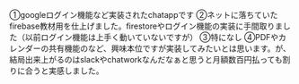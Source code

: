 ①googleログイン機能など実装されたchatappです
②ネットに落ちていたfirebase教材用を仕上げました。firestoreやログイン機能の実装に手間取りました（以前ログイン機能は上手く動いていないですが）
③特になし
④PDFやカレンダーの共有機能のなど、興味本位ですが実装してみたいとは思います。が、結局出来上がるのはslackやchatworkなんだなぁと思うと月額数百円払っても割りに合うと実感しました。